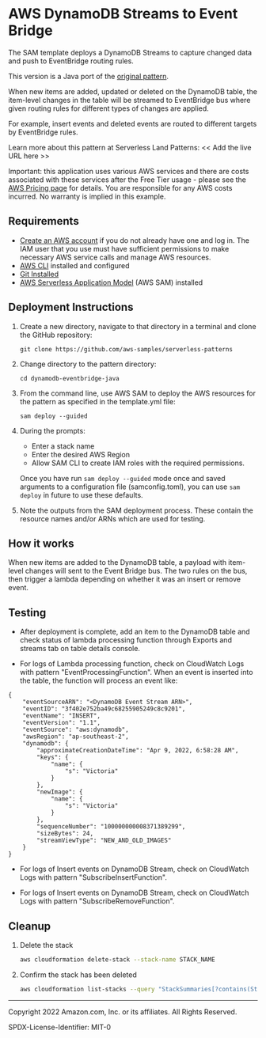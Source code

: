 # AWS DynamoDB Streams to Event Bridge

The SAM template deploys a DynamoDB Streams to capture changed data and push to EventBridge routing rules.

This version is a Java port of the [original pattern](https://serverlessland.com/patterns/dynamodb-lambda-eventbridge).

When new items are added, updated or deleted on the DynamoDB table, the item-level changes in the table will be streamed to EventBridge bus where given routing rules for different types of changes are applied. 

For example, insert events and deleted events are routed to different targets by EventBridge rules.

Learn more about this pattern at Serverless Land Patterns: << Add the live URL here >>

Important: this application uses various AWS services and there are costs associated with these services after the Free Tier usage - please see the [AWS Pricing page](https://aws.amazon.com/pricing/) for details. You are responsible for any AWS costs incurred. No warranty is implied in this example.

## Requirements

* [Create an AWS account](https://portal.aws.amazon.com/gp/aws/developer/registration/index.html) if you do not already have one and log in. The IAM user that you use must have sufficient permissions to make necessary AWS service calls and manage AWS resources.
* [AWS CLI](https://docs.aws.amazon.com/cli/latest/userguide/install-cliv2.html) installed and configured
* [Git Installed](https://git-scm.com/book/en/v2/Getting-Started-Installing-Git)
* [AWS Serverless Application Model](https://docs.aws.amazon.com/serverless-application-model/latest/developerguide/serverless-sam-cli-install.html) (AWS SAM) installed

## Deployment Instructions

1. Create a new directory, navigate to that directory in a terminal and clone the GitHub repository:
    ``` 
    git clone https://github.com/aws-samples/serverless-patterns
    ```
1. Change directory to the pattern directory:
    ```
    cd dynamodb-eventbridge-java
    ```
1. From the command line, use AWS SAM to deploy the AWS resources for the pattern as specified in the template.yml file:
    ```
    sam deploy --guided
    ```
1. During the prompts:
    * Enter a stack name
    * Enter the desired AWS Region
    * Allow SAM CLI to create IAM roles with the required permissions.

    Once you have run `sam deploy --guided` mode once and saved arguments to a configuration file (samconfig.toml), you can use `sam deploy` in future to use these defaults.

1. Note the outputs from the SAM deployment process. These contain the resource names and/or ARNs which are used for testing.

## How it works

When new items are added to the DynamoDB table, a payload with item-level changes will sent to the Event Bridge bus. The two rules on the bus, then trigger a lambda depending on whether it was an insert or remove event. 

## Testing

* After deployment is complete, add an item to the DynamoDB table and check status of lambda processing function through Exports and streams tab on table details console.

* For logs of Lambda processing function, check on CloudWatch Logs with pattern "EventProcessingFunction". When an event is inserted into the table, the function will process an event like:
```
{
    "eventSourceARN": "<DynamoDB Event Stream ARN>",
    "eventID": "3f402e752ba49c68255905249c8c9201",
    "eventName": "INSERT",
    "eventVersion": "1.1",
    "eventSource": "aws:dynamodb",
    "awsRegion": "ap-southeast-2",
    "dynamodb": {
        "approximateCreationDateTime": "Apr 9, 2022, 6:58:28 AM",
        "keys": {
            "name": {
                "s": "Victoria"
            }
        },
        "newImage": {
            "name": {
                "s": "Victoria"
            }
        },
        "sequenceNumber": "100000000008371389299",
        "sizeBytes": 24,
        "streamViewType": "NEW_AND_OLD_IMAGES"
    }
}
```

* For logs of Insert events on DynamoDB Stream, check on CloudWatch Logs with pattern "SubscribeInsertFunction".

* For logs of Insert events on DynamoDB Stream, check on CloudWatch Logs with pattern "SubscribeRemoveFunction".

## Cleanup
 
1. Delete the stack
    ```bash
    aws cloudformation delete-stack --stack-name STACK_NAME
    ```
1. Confirm the stack has been deleted
    ```bash
    aws cloudformation list-stacks --query "StackSummaries[?contains(StackName,'STACK_NAME')].StackStatus"
    ```
----
Copyright 2022 Amazon.com, Inc. or its affiliates. All Rights Reserved.

SPDX-License-Identifier: MIT-0
